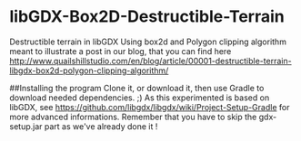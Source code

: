 # libGDX-Box2D-Destructible-Terrain
Destructible terrain in libGDX Using box2d and Polygon clipping algorithm meant to illustrate a post in our blog, that you can find here http://www.quailshillstudio.com/en/blog/article/00001-destructible-terrain-libgdx-box2d-polygon-clipping-algorithm/

##Installing the program
Clone it, or download it, then use Gradle to download needed dependencies. ;) 
As this experimented is based on libGDX, see https://github.com/libgdx/libgdx/wiki/Project-Setup-Gradle for more advanced informations. Remember that you have to skip the gdx-setup.jar part as we've already done it !
